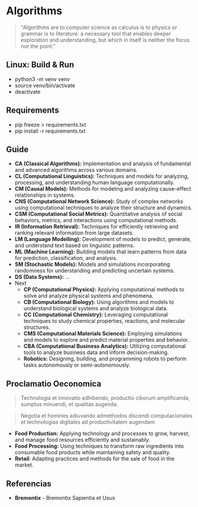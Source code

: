 # Algorithms

> "Algorithms are to computer science as calculus is to physics or grammar is to literature: a necessary tool that enables deeper exploration and understanding, but which in itself is neither the focus nor the point."

## Linux: Build & Run

- python3 -m venv venv
- source venv/bin/activate
- deactivate

## Requirements

- pip freeze > requirements.txt
- pip install -r requirements.txt

## Guide

- **CA (Classical Algorithms):** Implementation and analysis of fundamental and advanced algorithms across various domains.  
- **CL (Computational Linguistics):** Techniques and models for analyzing, processing, and understanding human language computationally.  
- **CM (Causal Models):** Methods for modeling and analyzing cause-effect relationships in systems.  
- **CNS (Computational Network Science):** Study of complex networks using computational techniques to analyze their structure and dynamics.  
- **CSM (Computational Social Metrics):** Quantitative analysis of social behaviors, metrics, and interactions using computational methods.  
- **IR (Information Retrieval):** Techniques for efficiently retrieving and ranking relevant information from large datasets.  
- **LM (Language Modelling):** Development of models to predict, generate, and understand text based on linguistic patterns.  
- **ML (Machine Learning):** Building models that learn patterns from data for prediction, classification, and analysis.  
- **SM (Stochastic Models):** Models and simulations incorporating randomness for understanding and predicting uncertain systems.
- **DS (Data Systems):** ...
- Next
  - **CP (Computational Physics):** Applying computational methods to solve and analyze physical systems and phenomena.  
  - **CB (Computational Biology):** Using algorithms and models to understand biological systems and analyze biological data.  
  - **CC (Computational Chemistry):** Leveraging computational techniques to study chemical properties, reactions, and molecular structures.  
  - **CMS (Computational Materials Science):** Employing simulations and models to explore and predict material properties and behavior.  
  - **CBA (Computational Business Analytics):** Utilizing computational tools to analyze business data and inform decision-making.  
  - **Robotics:** Designing, building, and programming robots to perform tasks autonomously or semi-autonomously.

## Proclamatio Oeconomica

> Technologia et innovatio adhibendo, productio ciborum amplificanda, sumptus minuendi, et qualitas augenda.

> Negotia et homines adiuvando admethodos discendi computacionales et technologias digitales ad productivitatem augendam

- **Food Production:** Applying technology and processes to grow, harvest, and manage food resources efficiently and sustainably.  
- **Food Processing:** Using techniques to transform raw ingredients into consumable food products while maintaining safety and quality.
- **Retail**: Adapting practices and methods for the sale of food in the market.

## Referencias

- **Bremontix** - Bremontix Sapientia et Usus
